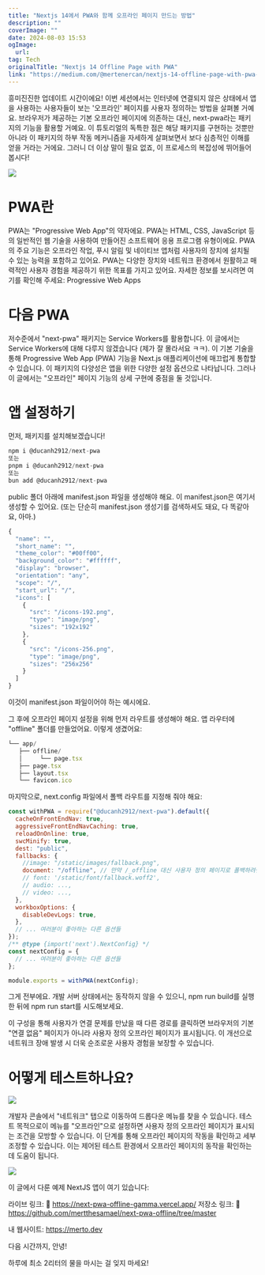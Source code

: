 ```yaml
---
title: "Nextjs 14에서 PWA와 함께 오프라인 페이지 만드는 방법"
description: ""
coverImage: ""
date: 2024-08-03 15:53
ogImage: 
  url: 
tag: Tech
originalTitle: "Nextjs 14 Offline Page with PWA"
link: "https://medium.com/@mertenercan/nextjs-14-offline-page-with-pwa-6868c02bfefb"
---
```




흥미진진한 업데이트 시간이에요! 이번 세션에서는 인터넷에 연결되지 않은 상태에서 앱을 사용하는 사용자들이 보는 '오프라인' 페이지를 사용자 정의하는 방법을 살펴볼 거예요. 브라우저가 제공하는 기본 오프라인 페이지에 의존하는 대신, next-pwa라는 패키지의 기능을 활용할 거예요. 이 튜토리얼의 독특한 점은 해당 패키지를 구현하는 것뿐만 아니라 이 패키지의 하부 작동 메커니즘을 자세하게 살펴보면서 보다 심층적인 이해를 얻을 거라는 거에요. 그러니 더 이상 말이 필요 없죠, 이 프로세스의 복잡성에 뛰어들어 봅시다!

<img src="/assets/img/Nextjs14OfflinePagewithPWA_0.png" />

# PWA란

PWA는 "Progressive Web App"의 약자에요. PWA는 HTML, CSS, JavaScript 등의 일반적인 웹 기술을 사용하여 만들어진 소프트웨어 응용 프로그램 유형이에요. PWA의 주요 기능은 오프라인 작업, 푸시 알림 및 네이티브 앱처럼 사용자의 장치에 설치될 수 있는 능력을 포함하고 있어요. PWA는 다양한 장치와 네트워크 환경에서 원활하고 매력적인 사용자 경험을 제공하기 위한 목표를 가지고 있어요. 자세한 정보를 보시려면 여기를 확인해 주세요: Progressive Web Apps

<div class="content-ad"></div>

# 다음 PWA

저수준에서 "next-pwa" 패키지는 Service Workers를 활용합니다. 이 글에서는 Service Workers에 대해 다루지 않겠습니다 (제가 잘 몰라서요 ㅋㅋ). 이 기본 기술을 통해 Progressive Web App (PWA) 기능을 Next.js 애플리케이션에 매끄럽게 통합할 수 있습니다. 이 패키지의 다양성은 앱을 위한 다양한 설정 옵션으로 나타납니다. 그러나 이 글에서는 "오프라인" 페이지 기능의 상세 구현에 중점을 둘 것입니다.

# 앱 설정하기

먼저, 패키지를 설치해보겠습니다!

<div class="content-ad"></div>

```js
npm i @ducanh2912/next-pwa
또는
pnpm i @ducanh2912/next-pwa
또는
bun add @ducanh2912/next-pwa
```

public 폴더 아래에 manifest.json 파일을 생성해야 해요. 이 manifest.json은 여기서 생성할 수 있어요. (또는 단순히 manifest.json 생성기를 검색하셔도 돼요, 다 똑같아요, 아마.)

```js
{
  "name": "",
  "short_name": "",
  "theme_color": "#00ff00",
  "background_color": "#ffffff",
  "display": "browser",
  "orientation": "any",
  "scope": "/",
  "start_url": "/",
  "icons": [
    {
      "src": "/icons-192.png",
      "type": "image/png",
      "sizes": "192x192"
    },
    {
      "src": "/icons-256.png",
      "type": "image/png",
      "sizes": "256x256"
    }
  ]
}
```

이것이 manifest.json 파일이어야 하는 예시에요.

<div class="content-ad"></div>

그 후에 오프라인 페이지 설정을 위해 먼저 라우트를 생성해야 해요.
앱 라우터에 "offline" 폴더를 만들었어요. 이렇게 생겼어요:

```js
└── app/
   ├── offline/
   │     └── page.tsx
   ├── page.tsx
   ├── layout.tsx
   └── favicon.ico
```

마지막으로, next.config 파일에서 폴백 라우트를 지정해 줘야 해요:

```js
const withPWA = require("@ducanh2912/next-pwa").default({
  cacheOnFrontEndNav: true,
  aggressiveFrontEndNavCaching: true,
  reloadOnOnline: true,
  swcMinify: true,
  dest: "public",
  fallbacks: {
    //image: "/static/images/fallback.png",
    document: "/offline", // 만약 /_offline 대신 사용자 정의 페이지로 폴백하려면
    // font: '/static/font/fallback.woff2',
    // audio: ...,
    // video: ...,
  },
  workboxOptions: {
    disableDevLogs: true,
  },
  // ... 여러분이 좋아하는 다른 옵션들
});
/** @type {import('next').NextConfig} */
const nextConfig = {
  // ... 여러분이 좋아하는 다른 옵션들
};

module.exports = withPWA(nextConfig);
```

<div class="content-ad"></div>

그게 전부에요. 개발 서버 상태에서는 동작하지 않을 수 있으니, npm run build를 실행한 뒤에 npm run start를 시도해보세요.

이 구성을 통해 사용자가 연결 문제를 만났을 때 다른 경로를 클릭하면 브라우저의 기본 "연결 없음" 페이지가 아니라 사용자 정의 오프라인 페이지가 표시됩니다. 이 개선으로 네트워크 장애 발생 시 더욱 순조로운 사용자 경험을 보장할 수 있습니다.

# 어떻게 테스트하나요?

<div class="content-ad"></div>

<img src="/assets/img/Nextjs14OfflinePagewithPWA_1.png" />

개발자 콘솔에서 "네트워크" 탭으로 이동하여 드롭다운 메뉴를 찾을 수 있습니다. 테스트 목적으로이 메뉴를 "오프라인"으로 설정하면 사용자 정의 오프라인 페이지가 표시되는 조건을 모방할 수 있습니다. 이 단계를 통해 오프라인 페이지의 작동을 확인하고 세부 조정할 수 있습니다. 이는 제어된 테스트 환경에서 오프라인 페이지의 동작을 확인하는 데 도움이 됩니다.

<img src="/assets/img/Nextjs14OfflinePagewithPWA_2.png" />

이 글에서 다룬 예제 NextJS 앱이 여기 있습니다:

<div class="content-ad"></div>

라이브 링크: 🔗 https://next-pwa-offline-gamma.vercel.app/
저장소 링크: 🔗 https://github.com/mertthesamael/next-pwa-offline/tree/master

내 웹사이트: https://merto.dev

다음 시간까지, 안녕!

하루에 최소 2리터의 물을 마시는 걸 잊지 마세요!
